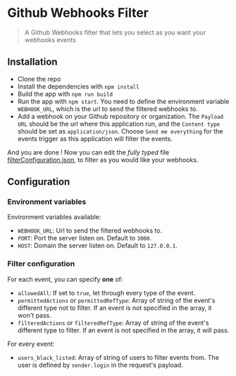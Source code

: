 # Github Webhooks Filter
> A Github Webhooks filter that lets you select as you want your webhooks events

## Installation

- Clone the repo
- Install the dependencies with `npm install`
- Build the app with `npm run build`
- Run the app with `npm start`. You need to define the environment variable `WEBHOOK_URL`, which is the url to send the filtered webhooks to.
- Add a webhook on your Github repository or organization. The `Payload URL` should be the url where this application run, and the `Content type` should be set as `application/json`. Choose `Send me everything` for the events trigger as this application will filter the events.

And you are done ! Now you can edit the *fully typed* file [filterConfiguration.json](src/filterConfiguration.json), to filter as you would like your webhooks.

## Configuration

### Environment variables

Environment variables available:
- `WEBHOOK_URL`: Url to send the filtered webhooks to.
- `PORT`: Port the server listen on. Default to `3000`.
- `HOST`: Domain the server listen on. Default to `127.0.0.1`.

### Filter configuration

For each event, you can specify **one** of:
- `allowedAll`: If set to `true`, let through every type of the event.
- `permittedActions` or `permittedRefType`: Array of string of the event's different type not to filter. If an event is not specified in the array, it won't pass.
- `filteredActions` or `filteredRefType`: Array of string of the event's different type to filter. If an event is not specified in the array, it will pass.

For every event:
- `users_black_listed`: Array of string of users to filter events from. The user is defined by `sender.login` in the request's payload.
